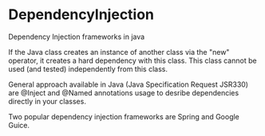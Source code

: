 # DependencyInjection
Dependency Injection frameworks in java

If the Java class creates an instance of another class via the "new" operator, it creates a hard dependency with this class.  This class cannot be used (and tested) independently from this class.

General approach available in Java (Java Specification Request JSR330) are @Inject and @Named annotations usage to desribe dependencies directly in your classes.

Two popular dependency injection frameworks are Spring and Google Guice.
